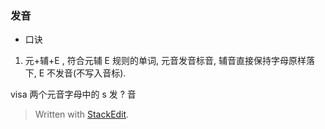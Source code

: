 
### 发音
* 口诀
1. 元+辅+E , 符合元辅 E 规则的单词, 元音发音标音, 辅音直接保持字母原样落下, E 不发音(不写入音标).

visa 两个元音字母中的 s 发 ? 音

> Written with [StackEdit](https://stackedit.io/).
<!--stackedit_data:
eyJoaXN0b3J5IjpbMjAzNTc3ODAxMSwxMDgzNzU4MDEsLTg2Nj
YyNjY3Nl19
-->